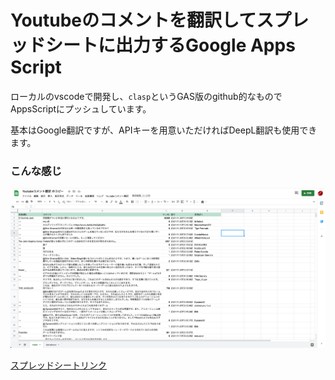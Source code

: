 # Youtubeのコメントを翻訳してスプレッドシートに出力するGoogle Apps Script

ローカルのvscodeで開発し、`clasp`というGAS版のgithub的なものでAppsScriptにプッシュしています。

基本はGoogle翻訳ですが、APIキーを用意いただければDeepL翻訳も使用できます。

### こんな感じ
![google翻訳結果](https://github.com/rahhi555/github_image_garage/blob/master/get_youtube_comments/Google%E7%BF%BB%E8%A8%B3%E7%B5%90%E6%9E%9C.png)

[スプレッドシートリンク](https://docs.google.com/spreadsheets/d/1-uzdqGhqv7-v2WQOCkzwCCtx8cOBTEPcunPfqWm7whM/edit?usp=sharing)
